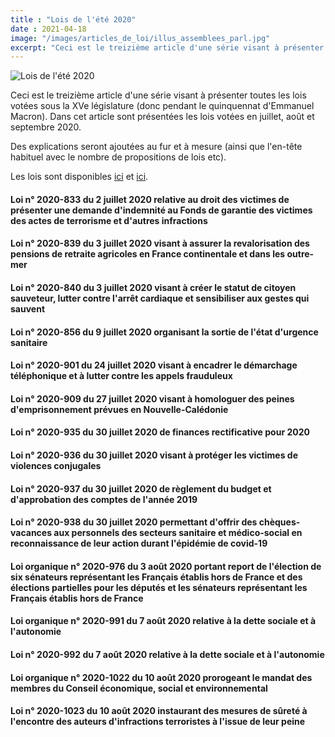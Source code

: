 ```yaml
---
title : "Lois de l'été 2020"
date : 2021-04-18
image: "/images/articles_de_loi/illus_assemblees_parl.jpg"
excerpt: "Ceci est le treizième article d'une série visant à présenter toutes les lois votées sous la XVe législature (donc pendant le quinquennat d'Emmanuel Macron). Dans cet article sont présentées les lois votées en juillet, août, et septembre 2020."
---
```


![Lois de l'été 2020](/images/articles_de_loi/illus_assemblees_parl.jpg)

Ceci est le treizième article d'une série visant à présenter toutes les lois votées sous la XVe législature (donc pendant le quinquennat d'Emmanuel Macron). Dans cet article sont présentées les lois votées en juillet, août et septembre 2020.  

Des explications seront ajoutées au fur et à mesure (ainsi que l'en-tête habituel avec le nombre de propositions de lois etc).

Les lois sont disponibles [ici](https://www.legifrance.gouv.fr/search/jorf?tab_selection=jorf&query=%7B(%40ALL%5Bt%22*%22%5D)%7D&nature=3M-Rcg%3D%3D&nature=o_ZqUg%3D%3D&nature=AIl5ag%3D%3D&nature=hef3Kw%3D%3D&nature=wYjYmw%3D%3D&datePublication=01%2F07%2F2020+%3E+30%2F09%2F2020&isAdvancedResult=true&sortValue=SIGNATURE_DATE_DESC&pageSize=10&typeRecherche=date&init=true&page=1) et [ici](https://www.legifrance.gouv.fr/search/jorf?tab_selection=jorf&query=%7B(%40ALL%5Bt%22*%22%5D)%7D&isAdvancedResult=true&dateSignature=&datePublication=01%2F07%2F2020+%3E+30%2F09%2F2020&nature=o_ZqUg%3D%3D&typePagination=DEFAUT&sortValue=SIGNATURE_DATE_DESC&pageSize=10&page=2&tab_selection=jorf#jorf).

#### Loi n° 2020-833 du 2 juillet 2020 relative au droit des victimes de présenter une demande d'indemnité au Fonds de garantie des victimes des actes de terrorisme et d'autres infractions ####

#### Loi n° 2020-839 du 3 juillet 2020 visant à assurer la revalorisation des pensions de retraite agricoles en France continentale et dans les outre-mer ####

#### Loi n° 2020-840 du 3 juillet 2020 visant à créer le statut de citoyen sauveteur, lutter contre l'arrêt cardiaque et sensibiliser aux gestes qui sauvent ####

#### Loi n° 2020-856 du 9 juillet 2020 organisant la sortie de l'état d'urgence sanitaire ####

#### Loi n° 2020-901 du 24 juillet 2020 visant à encadrer le démarchage téléphonique et à lutter contre les appels frauduleux ####

#### Loi n° 2020-909 du 27 juillet 2020 visant à homologuer des peines d'emprisonnement prévues en Nouvelle-Calédonie ####

#### Loi n° 2020-935 du 30 juillet 2020 de finances rectificative pour 2020 ####

#### Loi n° 2020-936 du 30 juillet 2020 visant à protéger les victimes de violences conjugales ####

#### Loi n° 2020-937 du 30 juillet 2020 de règlement du budget et d'approbation des comptes de l'année 2019 ####

#### Loi n° 2020-938 du 30 juillet 2020 permettant d'offrir des chèques-vacances aux personnels des secteurs sanitaire et médico-social en reconnaissance de leur action durant l'épidémie de covid-19 ####

#### Loi organique n° 2020-976 du 3 août 2020 portant report de l'élection de six sénateurs représentant les Français établis hors de France et des élections partielles pour les députés et les sénateurs représentant les Français établis hors de France ####

#### Loi organique n° 2020-991 du 7 août 2020 relative à la dette sociale et à l'autonomie ####

#### Loi n° 2020-992 du 7 août 2020 relative à la dette sociale et à l'autonomie ####

#### Loi organique n° 2020-1022 du 10 août 2020 prorogeant le mandat des membres du Conseil économique, social et environnemental ####

#### Loi n° 2020-1023 du 10 août 2020 instaurant des mesures de sûreté à l'encontre des auteurs d'infractions terroristes à l'issue de leur peine ####
